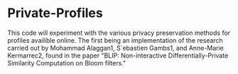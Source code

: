 # Private-Profiles

This code will experiment with the various privacy preservation methods for profiles availible online. The first being an implementation of the research carried out by Mohammad Alaggan1, S´ebastien Gambs1, and Anne-Marie Kermarrec2, found in the paper "BLIP: Non-interactive Differentially-Private Similarity
Computation on Bloom filters."